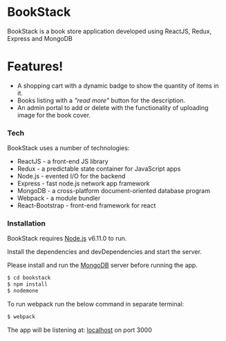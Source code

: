 # BookStack

BookStack is a book store application developed using ReactJS, Redux, Express and MongoDB

# Features!

  - A shopping cart with a dynamic badge to show the quantity of items in it.
  - Books listing with a *"read more"* button for the description.
  - An admin portal to add or delete with the functionality of uploading image for the book cover.

### Tech

BookStack uses a number of technologies:

* ReactJS - a front-end JS library
* Redux - a predictable state container for JavaScript apps
* Node.js - evented I/O for the backend
* Express - fast node.js network app framework
* MongoDB - a cross-platform document-oriented database program
* Webpack - a module bundler
* React-Bootstrap - front-end framework for react

### Installation

BookStack requires [Node.js](https://nodejs.org/) v6.11.0 to run.

Install the dependencies and devDependencies and start the server.

Please install and run the [MongoDB](https://www.mongodb.com/) server before running the app.

```sh
$ cd bookstack
$ npm install
$ nodemone
```

To run webpack run the below command in separate terminal:
```sh
$ webpack
```

The app will be listening at:
[localhost](http://localhost:3000) on port 3000
